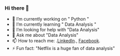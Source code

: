 ### Hi there 👋

- 🔭 I’m currently working on " Python "
- 🌱 I’m currently learning " Data Analysis "
- 🤔 I’m looking for help with "Data Analysis"
- 💬 Ask me about "Data Analysis"
- 📫 How to reach me: .[LinkedIn](https://www.linkedin.com/in/zahranilink/)., [Facebook](https://www.facebook.com/zahranilink/).
- ⚡ Fun fact: "Netflix is a huge fan of data analysis"


<!--
**zahranilink/Zahranilink** is a ✨ _special_ ✨ repository because its `README.md` (this file) appears on your GitHub profile.

Here are some ideas to get you started:

- 🔭 I’m currently working on " Python "
- 🌱 I’m currently learning " Data Analysis "
- 👯 I’m looking to collaborate on " Projects "
- 🤔 I’m looking for help with "Data Analysis"
- 💬 Ask me about "Data Analysis"
- 📫 How to reach me: ."Zahranilink(at)gmail.com
- 😄 Pronouns: He/His
- ⚡ Fun fact: "Netflix is a huge fan of data analysis"
